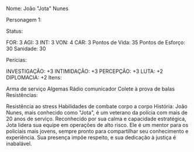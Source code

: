 Nome: João "Jota" Nunes

Personagem 1:

Status:

FOR: 3
AGI: 3
INT: 3
VON: 4
CAR: 3
Pontos de Vida: 35 Pontos de Esforço: 30 Sanidade: 30

Perícias:

INVESTIGAÇÃO: +3
INTIMIDAÇÃO: +3
PERCEPÇÃO: +3
LUTA: +2
DIPLOMACIA: +2
Itens:

Arma de serviço
Algemas
Rádio comunicador
Colete à prova de balas
Resistências:

Resistência ao stress
Habilidades de combate corpo a corpo
História: João Nunes, mais conhecido como "Jota", é um veterano da polícia com mais de 20 anos de serviço. Reconhecido por sua calma e capacidade estratégica, Jota lidera sua equipe em operações de alto risco. Ele é um mentor para os policiais mais jovens, sempre pronto para compartilhar seu conhecimento e experiência. Sua presença impõe respeito, e sua dedicação à justiça é inabalável.
